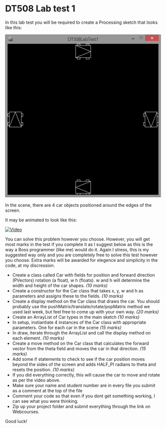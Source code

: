 # DT508 Lab test 1

In this lab test you will be required to create a Processing sketch that looks like this:

![Alt text](lt1.png)

In the scene, there are 4 car objects positioned around the edges of the screen. 

It may be animated to look like this:

[![Video](http://img.youtube.com/vi/VgUgj05uGGE/0.jpg)](http://www.youtube.com/watch?v=VgUgj05uGGE)

You can solve this problem however you choose. However, you will get most marks in the test if you complete it as I suggest below as this is the way a Boss programmer (like me) would do it. Again I stress, this is my suggested way only and you are completely free to solve this test however you choose. Extra marks will be awarded for elegence and simplicity in the code, at my discression.

- Create a class called Car with fields for position and forward direction (PVectors) rotation (a float), w h (floats). w and h will determine the width and height of the car shapes. *(10 marks)*
- Create a constructor for the Car class that takes x, y, w and h as parameters and assigns these to the fields. *(10 marks)*
- Create a display method on the Car class that draws the car. You should probably use the pushMatrix/translate/rotate/popMatrix method we used last week, but feel free to come up with your own way. *(20 marks)*
- Create an ArrayList of Car types in the main sketch *(10 marks)*
- In setup, instiantiate 4 instances of the Car class with appropriate parameters. One for each car in the scene *(15 marks)*
- In draw, iterate through the ArrayList and call the display method on each element. *(10 marks)*
- Create a move method on the Car class that calculates the forward vector from the theta field and moves the car in that direction. *(15 marks)*
- Add some if statements to check to see if the car position moves beyond the sides of the screen and adds HALF_PI radians to theta and resets the position.  *(10 marks)*
- If you did everything correctly, this will cause the car to move and rotate as per the video above.
- Make sure your name and student number are in every file you submit as a comment at the top of the file
- Comment your code so that even if you dont get something working, I can see what you were thinking.
- Zip up your project folder and submit everything through the link on Webcourses.

Good luck!